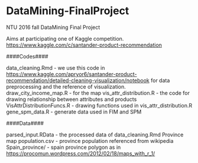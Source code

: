 # DataMining-FinalProject
NTU 2016 fall DataMining Final Project

Aims at participating one of Kaggle competition.
https://www.kaggle.com/c/santander-product-recommendation

####Codes####

data_cleaning.Rmd - we use this code in https://www.kaggle.com/apryor6/santander-product-recommendation/detailed-cleaning-visualization/notebook for data preprocessing and the reference of visualization.  
draw_city_income_map.R - for the map 
vis_attr_distribution.R - the code for drawing relationship between attributes and products
VisAttrDistributionFuncs.R - drawing functions used in vis_attr_distribution.R
gene_spm_data.R - generate data used in FIM and SPM

####Data####

parsed_input.RData - the processed data of data_cleaning.Rmd
Province map population.csv - province population referenced from wikipedia
Spain_province/ - spain province polygon as in https://procomun.wordpress.com/2012/02/18/maps_with_r_1/
